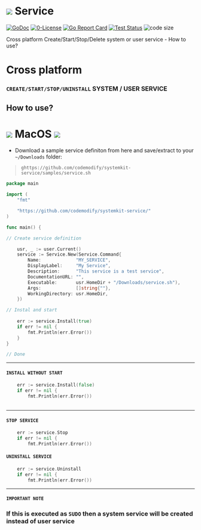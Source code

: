 # ![](https://fonts.gstatic.com/s/i/materialicons/bookmarks/v4/24px.svg) Service
[![GoDoc](https://godoc.org/github.com/codemodify/SystemKit?status.svg)](https://godoc.org/github.com/codemodify/SystemKit)
[![0-License](https://img.shields.io/badge/license-0--license-brightgreen)](https://github.com/codemodify/TheFreeLicense)
[![Go Report Card](https://goreportcard.com/badge/github.com/codemodify/SystemKit)](https://goreportcard.com/report/github.com/codemodify/SystemKit)
[![Test Status](https://github.com/danawoodman/systemservice/workflows/Test/badge.svg)](https://github.com/danawoodman/systemservice/actions)
![code size](https://img.shields.io/github/languages/code-size/codemodify/SystemKit?style=flat-square)

Cross platform Create/Start/Stop/Delete system or user service
	- How to use?

# Cross platform <h3> `CREATE/START/STOP/UNINSTALL` SYSTEM / USER SERVICE
## How to use?

# ![](https://fonts.gstatic.com/s/i/materialicons/label_important/v4/24px.svg) MacOS ![](https://img.icons8.com/ios-filled/30/000000/mac-os.png)
 - 	Download a sample service definiton from here and save/extract to your `~/Downloads` folder:

> `ghttps://github.com/codemodify/systemkit-service/samples/service.sh`

```go
package main

import (
	"fmt"

	"https://github.com/codemodify/systemkit-service/"
)

func main() {

// Create service definition

	usr, _ := user.Current()
	service := Service.New(Service.Command{
		Name:             "MY_SERVICE",
		DisplayLabel:     "My Service",
		Description:      "This service is a test service",
		DocumentationURL: "",
		Executable:       usr.HomeDir + "/Downloads/service.sh"),
		Args:             []string{""},
		WorkingDirectory: usr.HomeDir,
	})

// Instal and start
	
	err := service.Install(true)
	if err != nil {
		fmt.Println(err.Error())
	}
}

// Done
```

---
#### `INSTALL WITHOUT START  `
```go 
	err := service.Install(false)
	if err != nil {
		fmt.Println(err.Error())
	
```
---
#### `STOP SERVICE  `
```go 
	err := service.Stop
	if err != nil {
		fmt.Println(err.Error())
```
#### `UNINSTALL SERVICE  `
```go 
	err := service.Uninstall
	if err != nil {
		fmt.Println(err.Error())
```
---
#### `IMPORTANT NOTE` 
### If this is executed as `SUDO` then a system service will be created instead of user service
